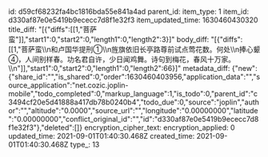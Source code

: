 id: d59cf68232fa4bc1816bda55e841a4ad
parent_id: 
item_type: 1
item_id: d330af87e0e5419b9ececc7d8f1e32f3
item_updated_time: 1630460430320
title_diff: "[{\"diffs\":[[1,\"菩萨蛮\"]],\"start1\":0,\"start2\":0,\"length1\":0,\"length2\":3}]"
body_diff: "[{\"diffs\":[[1,\"菩萨蛮\\\n和卢国华提刑①\\\n旌旗依旧长亭路尊前试点莺花数。何处\\\n捧心颦④，人间别样春。功名君自许，少日闻鸡舞。诗句到梅花，春风十万家。\\\n\"]],\"start1\":0,\"start2\":0,\"length1\":0,\"length2\":66}]"
metadata_diff: {"new":{"share_id":"","is_shared":0,"order":1630460403956,"application_data":"","source_application":"net.cozic.joplin-mobile","todo_completed":0,"markup_language":1,"is_todo":0,"parent_id":"c3494cf20e5d41888a417db78b0240b4","todo_due":0,"source":"joplin","author":"","altitude":"0.0000","source_url":"","longitude":"0.00000000","latitude":"0.00000000","conflict_original_id":"","id":"d330af87e0e5419b9ececc7d8f1e32f3"},"deleted":[]}
encryption_cipher_text: 
encryption_applied: 0
updated_time: 2021-09-01T01:40:30.468Z
created_time: 2021-09-01T01:40:30.468Z
type_: 13